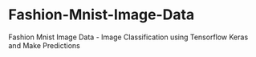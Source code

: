 # Fashion-Mnist-Image-Data
Fashion Mnist Image Data - Image Classification using Tensorflow Keras and Make Predictions

